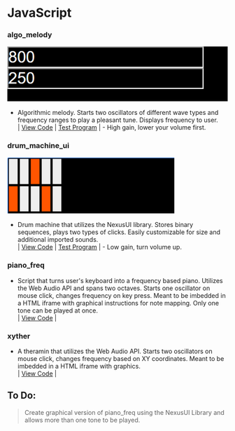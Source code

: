 # JavaScript

### algo_melody
![ ](https://github.com/SageWare/JavaScript/blob/master/algo_melody/capture.png?raw=true)
* Algorithmic melody. Starts two oscillators of different wave types and frequency ranges to play a pleasant tune.  Displays frequency to user.   
| [View Code](https://github.com/SageWare/JavaScript/blob/master/algo_melody/algo_melody.js) | [Test Program](https://rawgit.com/SageWare/JavaScript/master/algo_melody/index.html) | - High gain, lower your volume first.


### drum_machine_ui
![ ](https://github.com/SageWare/JavaScript/blob/master/drum_machine_ui/capture.png?raw=true)
* Drum machine that utilizes the NexusUI library. Stores binary sequences, plays two types of clicks. Easily customizable for size and additional imported sounds.  
| [View Code](https://github.com/SageWare/JavaScript/blob/master/drum_machine_ui/drum_machine_ui.js) | [Test Program](https://cdn.rawgit.com/SageWare/JavaScript/8d7165c9/drum_machine_ui/index.html) | - Low gain, turn volume up.  

### piano_freq
* Script that turns user's keyboard into a frequency based piano. Utilizes the Web Audio API and spans two octaves.  Starts one oscillator on mouse click, changes frequency on key press. Meant to be imbedded in a HTML iframe with graphical instructions for note mapping. Only one tone can be played at once.  
| [View Code](https://github.com/SageWare/JavaScript/blob/master/piano_freq/piano_freq.js) |

### xyther
* A theramin that utilizes the Web Audio API.  Starts two oscillators on mouse click, changes frequency based on XY coordinates. Meant to be imbedded in a HTML iframe with graphics.  
| [View Code](https://github.com/SageWare/JavaScript/blob/master/xyther/xyther.js) |

## To Do:
> Create graphical version of piano_freq using the NexusUI Library and allows more than one tone to be played.
